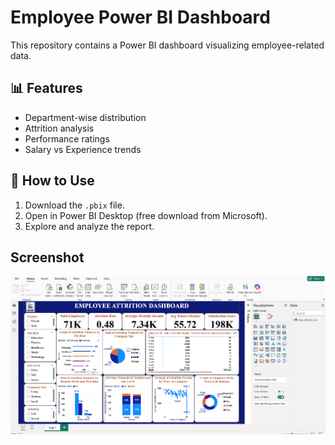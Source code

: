 # Employee Power BI Dashboard

This repository contains a Power BI dashboard visualizing employee-related data.

## 📊 Features
- Department-wise distribution
- Attrition analysis
- Performance ratings
- Salary vs Experience trends

## 📝 How to Use
1. Download the `.pbix` file.
2. Open in Power BI Desktop (free download from Microsoft).
3. Explore and analyze the report.

## Screenshot
![Dashboard Preview](preview.png)


